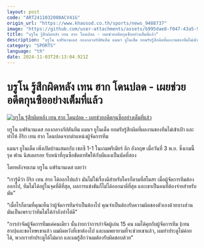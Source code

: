 ```yaml
---
layout: post
code: "ART2411032008ACV41G"
origin_url: "https://www.khaosod.co.th/sports/news_9488737"
image: "https://github.com/user-attachments/assets/b995dae8-f047-43a5-9000-e4290d331e14"
title: "บรูโน รู้สึกผิดหลัง เทน ฮาก โดนปลด - เผยช่วยอดีตกุนซืออย่างเต็มที่แล้ว"
description: "บรูโน แฟร์นานเดส กองกลางกัปตันทีม แมนฯ ยูไนเต็ด ยอมรับรู้สึกผิดที่ผลงานของทีมไม่เข้าเป้า และทำให้ อีริก เทน ฮาก โดนปลดจากตำแหน่งผู้จัดการทีม"
category: "SPORTS"
language: "th"
date: 2024-11-03T20:13:04.921Z
---
```


# บรูโน รู้สึกผิดหลัง เทน ฮาก โดนปลด - เผยช่วยอดีตกุนซืออย่างเต็มที่แล้ว

[![บรูโน รู้สึกผิดหลัง เทน ฮาก โดนปลด - เผยช่วยอดีตกุนซืออย่างเต็มที่แล้ว](https://www.khaosod.co.th/wpapp/uploads/2024/11/bruno.jpg "บรูโน รู้สึกผิดหลัง เทน ฮาก โดนปลด - เผยช่วยอดีตกุนซืออย่างเต็มที่แล้ว")](https://www.khaosod.co.th/wpapp/uploads/2024/11/bruno.jpg)

บรูโน แฟร์นานเดส กองกลางกัปตันทีม แมนฯ ยูไนเต็ด ยอมรับรู้สึกผิดที่ผลงานของทีมไม่เข้าเป้า และทำให้ อีริก เทน ฮาก โดนปลดจากตำแหน่งผู้จัดการทีม

แมนฯ ยูไนเต็ด เพิ่งเปิดบ้านเสมอกับ เชลซี 1-1 ในเกมพรีเมียร์ ลีก อังกฤษ เมื่อวันที่ 3 พ.ย. ซึ่งเกมนี้ รุด ฟาน นิสเตลรอย รับหน้าที่กุนซือขัดตาทัพให้กับผีแดงเป็นนัดที่สอง

โดยหลังจบเกม บรูโน แฟร์นานเดส เผยว่า

“เรารู้ดีว่า อีริก เทน ฮาก ได้ออกไปแล้ว มันไม่ใช่เรื่องดีสำหรับใครก็ตามที่สโมสร เมื่อผู้จัดการทีมต้องออกไป, ทีมไม่ได้อยู่ในจุดที่ดีที่สุด, ผลการแข่งขันก็ไม่ได้ออกมาดีที่สุด และเขาเป็นคนที่ต้องจ่ายสำหรับมัน”  
  
“เมื่อไรก็ตามที่คุณเห็นว่าผู้จัดการทีมจำเป็นต้องไป คุณจำเป็นต้องรับความผิดของตัวเองด้วยบางส่วน มันเป็นเพราะว่าทีมไม่ได้กำลังทำได้ดี”  
  
“การกำจัดผู้จัดการทีมแค่คนเดียว นั้นง่ายกว่าการกำจัดผู้เล่น 15 คน ผมได้คุยกับผู้จัดการทีม (เทนฮาก)และขอโทษเขาแล้ว ผมผิดหวังที่เขาต้องไป และผมพยายามที่จะช่วยเขาแล้ว, ผมทำประตูไม่ค่อยได้, พวกเราทำประตูได้ไม่มาก และผมรู้สึกว่าผมต้องรับผิดชอบด้วย”